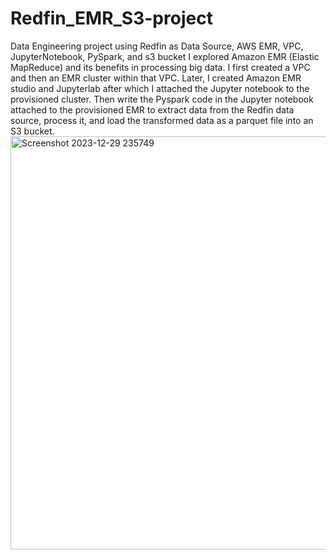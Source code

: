 # Redfin_EMR_S3-project
Data Engineering project using Redfin as Data Source, AWS EMR, VPC, JupyterNotebook, PySpark, and s3 bucket
I explored Amazon EMR (Elastic MapReduce) and its benefits in processing big data. I first created a VPC and then an EMR cluster within that VPC. Later, I created Amazon EMR studio and Jupyterlab after which I attached the Jupyter notebook to the provisioned cluster. Then write the Pyspark code in the Jupyter notebook attached to the provisioned EMR to extract data from the Redfin data source, process it, and load the transformed data as a parquet file into an S3 bucket.
<img width="661" alt="Screenshot 2023-12-29 235749" src="https://github.com/RitikArora24/Redfin_EMR_S3-project/assets/129395292/49a021c3-1976-4e80-8b87-ec525c6015e3">

